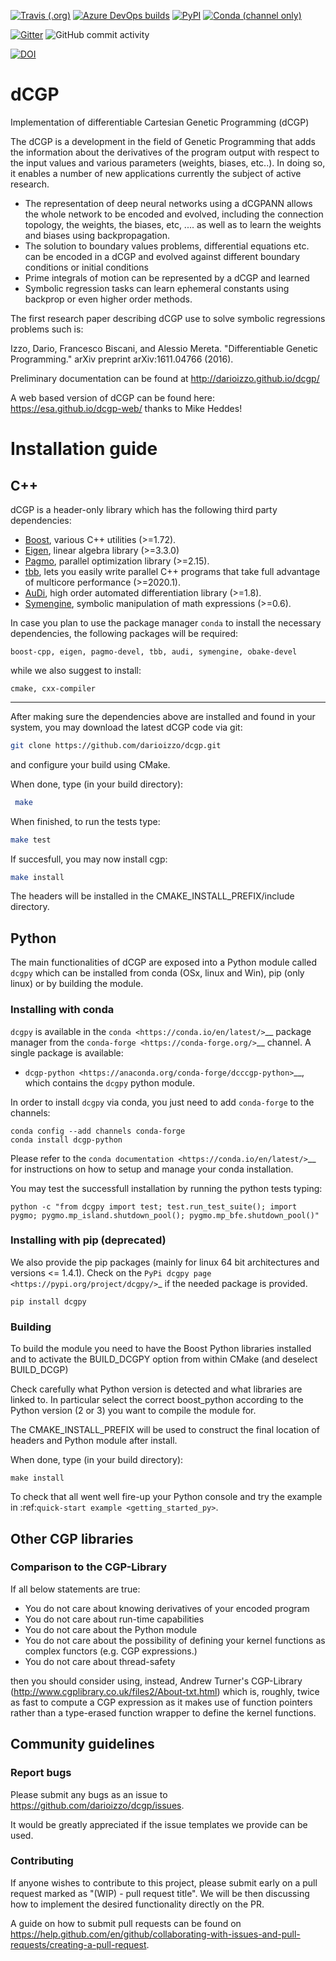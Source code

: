 [![Travis (.org)](https://img.shields.io/travis/darioizzo/dcgp?style=for-the-badge&logo=travis&branch=master)](https://travis-ci.org/darioizzo/dcgp)
[![Azure DevOps builds](https://img.shields.io/azure-devops/build/darioizzo/c3218f2b-0cd5-476a-af68-5abe1e6a7c14/2?style=for-the-badge)](https://dev.azure.com/darioizzo/dcgp/_build)
[![PyPI](https://img.shields.io/pypi/v/dcgpy?style=for-the-badge)](https://pypi.python.org/pypi?:action=display&name=dcgpy&version=1.0.1)
[![Conda (channel only)](https://img.shields.io/conda/vn/conda-forge/dcgp-python?style=for-the-badge)](https://anaconda.org/conda-forge/dcgp-python)

[![Gitter](https://img.shields.io/gitter/room/esa/dcgp?logo=gitter-white&style=for-the-badge)](https://gitter.im/esa/dcgp)
![GitHub commit activity](https://img.shields.io/github/commit-activity/y/darioizzo/dcgp?style=for-the-badge)

[![DOI](https://zenodo.org/badge/38923383.svg)](https://zenodo.org/badge/latestdoi/38923383)

# dCGP
Implementation of differentiable Cartesian Genetic Programming (dCGP)

The dCGP is a development in the field of Genetic Programming that adds the information about the derivatives of the program output with respect to the input values and various parameters (weights, biases, etc..). In doing so, it enables a number of new applications currently the subject of active research.

 * The representation of deep neural networks using a dCGPANN allows the whole network to be encoded and evolved, including the connection topology, the weights, the biases, etc, .... as well as to learn the weights and biases using backpropagation.
 * The solution to boundary values problems, differential equations etc. can be encoded in a dCGP and evolved against different boundary conditions or initial conditions
 * Prime integrals of motion can be represented by a dCGP and learned
 * Symbolic regression tasks can learn ephemeral constants using backprop or even higher order methods.
 
The first research paper describing dCGP use to solve symbolic regressions problems such is:

Izzo, Dario, Francesco Biscani, and Alessio Mereta. "Differentiable Genetic Programming." arXiv preprint arXiv:1611.04766 (2016).

Preliminary documentation can be found at http://darioizzo.github.io/dcgp/

A web based version of dCGP can be found here: https://esa.github.io/dcgp-web/ thanks to Mike Heddes!

Installation guide
==================

C++
---

dCGP is a header-only library which has the following third party dependencies:

* [Boost](http://www.boost.org/), various C++ utilities (>=1.72).
* [Eigen](http://eigen.tuxfamily.org/index.php?title=Main_Page), linear algebra library (>=3.3.0)
* [Pagmo](https://github.com/esa/pagmo2), parallel optimization library (>=2.15).
* [tbb](https://github.com/intel/tbb), lets you easily write parallel C++ programs that take full advantage of multicore performance (>=2020.1).
* [AuDi](http://darioizzo.github.io/audi/), high order automated differentiation library (>=1.8).
* [Symengine](https://github.com/symengine/symengine), symbolic manipulation of math expressions (>=0.6).

In case you plan to use the package manager ``conda`` to install the necessary dependencies, the following packages will be required: 

```
boost-cpp, eigen, pagmo-devel, tbb, audi, symengine, obake-devel
```
while we also suggest to install:
```
cmake, cxx-compiler
```

------------------------------------------------------------

After making sure the dependencies above are installed and found in your system, you may download
the latest dCGP code via git:

```bash
git clone https://github.com/darioizzo/dcgp.git
```
and configure your build using CMake. 

When done, type (in your build directory):

```bash
 make 
```
When finished, to run the tests type:

```bash
make test
```

If succesfull, you may now install cgp:

```bash
make install
```

The headers will be installed in the CMAKE_INSTALL_PREFIX/include directory. 

Python
------
The main functionalities of dCGP are exposed into a Python module called ``dcgpy`` which
can be installed from conda (OSx, linux and Win), pip (only linux) or by building the module.

### Installing with conda

``dcgpy`` is available in the `conda <https://conda.io/en/latest/>`__ package manager
from the `conda-forge <https://conda-forge.org/>`__ channel. A single package is available:

* `dcgp-python <https://anaconda.org/conda-forge/dcccgp-python>`__, which contains the ``dcgpy`` python module.

In order to install ``dcgpy`` via conda, you just need
to add ``conda-forge`` to the channels:

```
conda config --add channels conda-forge
conda install dcgp-python
```

Please refer to the `conda documentation <https://conda.io/en/latest/>`__ for instructions
on how to setup and manage your conda installation.

You may test the successfull installation by running the python tests typing:

```
python -c "from dcgpy import test; test.run_test_suite(); import pygmo; pygmo.mp_island.shutdown_pool(); pygmo.mp_bfe.shutdown_pool()"
```

### Installing with pip (deprecated)

We also provide the pip packages (mainly for linux 64 bit architectures and versions <= 1.4.1).
Check on the `PyPi dcgpy page <https://pypi.org/project/dcgpy/>`_ if the needed package is provided.

```
pip install dcgpy
```

### Building


To build the module you need to have the Boost Python libraries installed and to activate the BUILD_DCGPY option from within CMake (and deselect BUILD_DCGP)

Check carefully what Python version is detected and what libraries are linked to. In particular select the correct boost_python
according to the Python version (2 or 3) you want to compile the module for.

The CMAKE_INSTALL_PREFIX will be used to construct the final location of headers and Python module after install.

When done, type (in your build directory):

```
make install
```

To check that all went well fire-up your Python console and try the example in :ref:`quick-start example <getting_started_py>`.


## Other CGP libraries
### Comparison to the CGP-Library
If all below statements are true:
 * You do not care about knowing derivatives of your encoded program
 * You do not care about run-time capabilities
 * You do not care about the Python module
 * You do not care about the possibility of defining your kernel functions as complex functors (e.g. CGP expressions.)
 * You do not care about thread-safety

then you should consider using, instead, Andrew Turner's CGP-Library (http://www.cgplibrary.co.uk/files2/About-txt.html) which is, roughly, twice as fast to compute a CGP expression as it makes use of function pointers rather than a type-erased function wrapper to define the kernel functions.

## Community guidelines

### Report bugs

Please submit any bugs as an issue to https://github.com/darioizzo/dcgp/issues.

It would be greatly appreciated if the issue templates we provide can be used.

### Contributing

If anyone wishes to contribute to this project, please submit early on a pull request marked as "(WIP) - pull request title". We will be then discussing 
how to implement the desired functionality directly on the PR.

A guide on how to submit pull requests can be found on
https://help.github.com/en/github/collaborating-with-issues-and-pull-requests/creating-a-pull-request.
